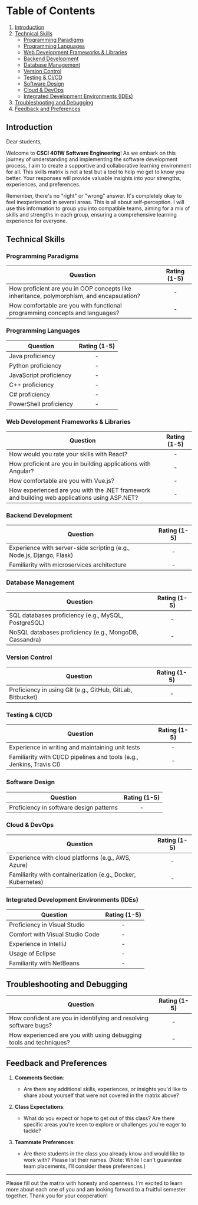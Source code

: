 # Table of Contents
1. [Introduction](#introduction)
2. [Technical Skills](#technical-skills)
   - [Programming Paradigms](#programming-paradigms)
   - [Programming Languages](#programming-languages)
   - [Web Development Frameworks & Libraries](#web-development-frameworks--libraries)
   - [Backend Development](#backend-development)
   - [Database Management](#database-management)
   - [Version Control](#version-control)
   - [Testing & CI/CD](#testing--cicd)
   - [Software Design](#software-design)
   - [Cloud & DevOps](#cloud--devops)
   - [Integrated Development Environments (IDEs)](#integrated-development-environments-ides)
3. [Troubleshooting and Debugging](#troubleshooting-and-debugging)
4. [Feedback and Preferences](#feedback-and-preferences)

## Introduction

Dear students,

Welcome to **CSCI 401W Software Engineering**! As we embark on this journey of understanding and implementing the software development process, I aim to create a supportive and collaborative learning environment for all. This skills matrix is not a test but a tool to help me get to know you better. Your responses will provide valuable insights into your strengths, experiences, and preferences.

Remember, there's no "right" or "wrong" answer. It's completely okay to feel inexperienced in several areas. This is all about self-perception. I will use this information to group you into compatible teams, aiming for a mix of skills and strengths in each group, ensuring a comprehensive learning experience for everyone.

## Technical Skills

### Programming Paradigms

| Question                                                                  | Rating (1-5) |
|----------------------------------------------------------------------------|:------------:|
| How proficient are you in OOP concepts like inheritance, polymorphism, and encapsulation? |      -      |
| How comfortable are you with functional programming concepts and languages? |      -      |

### Programming Languages

| Question                          | Rating (1-5) |
|-----------------------------------|:------------:|
| Java proficiency                  |      -      |
| Python proficiency                |      -      |
| JavaScript proficiency            |      -      |
| C++ proficiency                   |      -      |
| C# proficiency                    |      -      |
| PowerShell proficiency            |      -      |

### Web Development Frameworks & Libraries

| Question                                                   | Rating (1-5) |
|------------------------------------------------------------|:------------:|
| How would you rate your skills with React?                 |      -      |
| How proficient are you in building applications with Angular? |      -      |
| How comfortable are you with Vue.js?                       |      -      |
| How experienced are you with the .NET framework and building web applications using ASP.NET? |      -      |

### Backend Development

| Question                                                  | Rating (1-5) |
|-----------------------------------------------------------|:------------:|
| Experience with server-side scripting (e.g., Node.js, Django, Flask) |      -      |
| Familiarity with microservices architecture                |      -      |

### Database Management

| Question                              | Rating (1-5) |
|---------------------------------------|:------------:|
| SQL databases proficiency (e.g., MySQL, PostgreSQL) |      -      |
| NoSQL databases proficiency (e.g., MongoDB, Cassandra) |      -      |

### Version Control

| Question                                                 | Rating (1-5) |
|----------------------------------------------------------|:------------:|
| Proficiency in using Git (e.g., GitHub, GitLab, Bitbucket) |      -      |

### Testing & CI/CD

| Question                                             | Rating (1-5) |
|------------------------------------------------------|:------------:|
| Experience in writing and maintaining unit tests     |      -      |
| Familiarity with CI/CD pipelines and tools (e.g., Jenkins, Travis CI) |      -      |

### Software Design

| Question                                   | Rating (1-5) |
|--------------------------------------------|:------------:|
| Proficiency in software design patterns    |      -      |

### Cloud & DevOps

| Question                                        | Rating (1-5) |
|-------------------------------------------------|:------------:|
| Experience with cloud platforms (e.g., AWS, Azure) |      -      |
| Familiarity with containerization (e.g., Docker, Kubernetes) |      -      |

### Integrated Development Environments (IDEs)

| Question                                | Rating (1-5) |
|-----------------------------------------|:------------:|
| Proficiency in Visual Studio             |      -      |
| Comfort with Visual Studio Code          |      -      |
| Experience in IntelliJ                   |      -      |
| Usage of Eclipse                        |      -      |
| Familiarity with NetBeans                |      -      |

## Troubleshooting and Debugging

| Question                                                     | Rating (1-5) |
|--------------------------------------------------------------|:------------:|
| How confident are you in identifying and resolving software bugs? |      -      |
| How experienced are you with using debugging tools and techniques? |      -      |

## Feedback and Preferences

1. **Comments Section**: 
   - Are there any additional skills, experiences, or insights you'd like to share about yourself that were not covered in the matrix above?
   
2. **Class Expectations**: 
   - What do you expect or hope to get out of this class? Are there specific areas you're keen to explore or challenges you're eager to tackle?

3. **Teammate Preferences**:
   - Are there students in the class you already know and would like to work with? Please list their names. (Note: While I can't guarantee team placements, I'll consider these preferences.)

---

Please fill out the matrix with honesty and openness. I'm excited to learn more about each one of you and am looking forward to a fruitful semester together. Thank you for your cooperation!

